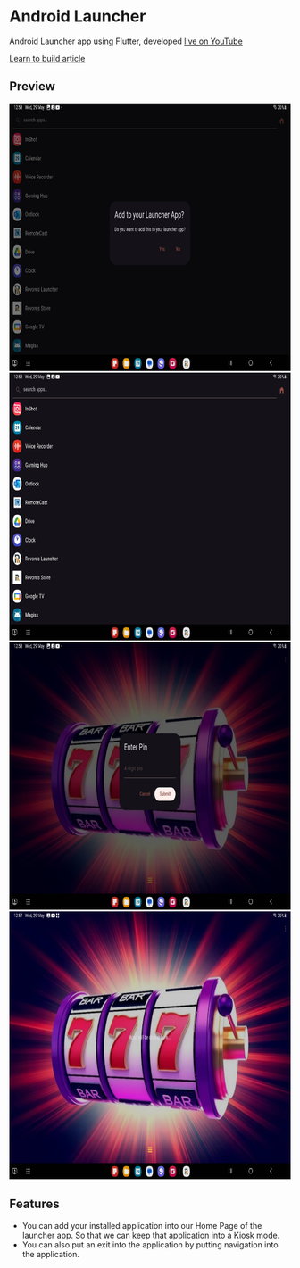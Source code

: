 # Android Launcher
Android Launcher app using Flutter, developed [live on YouTube](https://youtu.be/5QJU3QIBLIw)

[Learn to build article](https://www.appwriters.dev/blog/lets-build-an-android-launcher-application-with-flutter)

## Preview
<img src="screenshots/four.jpg" height="480px" /><img src="screenshots/three.jpg" height="480px" /> <img src="screenshots/two.jpg" height="480px" />
<img src="screenshots/one.jpg" height="480px" /> 

## Features
- You can add your installed application into our Home Page of the launcher app. So that we can keep that application into a Kiosk mode.
- You can also put an exit into the application by putting navigation into the application.
